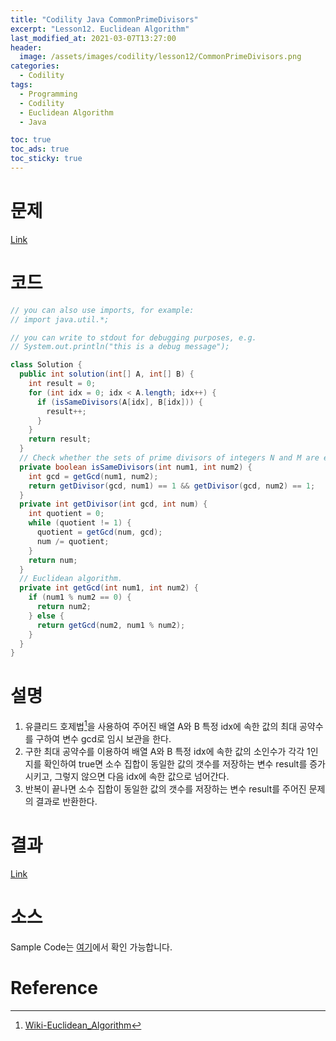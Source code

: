 ```yaml
---
title: "Codility Java CommonPrimeDivisors"
excerpt: "Lesson12. Euclidean Algorithm"
last_modified_at: 2021-03-07T13:27:00
header:
  image: /assets/images/codility/lesson12/CommonPrimeDivisors.png
categories:
  - Codility
tags:
  - Programming
  - Codility
  - Euclidean Algorithm
  - Java

toc: true
toc_ads: true
toc_sticky: true
---
```

# 문제
[Link](https://app.codility.com/programmers/lessons/12-euclidean_algorithm/common_prime_divisors/)

# 코드
```java
// you can also use imports, for example:
// import java.util.*;

// you can write to stdout for debugging purposes, e.g.
// System.out.println("this is a debug message");

class Solution {
  public int solution(int[] A, int[] B) {
    int result = 0;
    for (int idx = 0; idx < A.length; idx++) {
      if (isSameDivisors(A[idx], B[idx])) {
        result++;
      }
    }
    return result;
  }
  // Check whether the sets of prime divisors of integers N and M are exactly the same.
  private boolean isSameDivisors(int num1, int num2) {
    int gcd = getGcd(num1, num2);
    return getDivisor(gcd, num1) == 1 && getDivisor(gcd, num2) == 1;
  }
  private int getDivisor(int gcd, int num) {
    int quotient = 0;
    while (quotient != 1) {
      quotient = getGcd(num, gcd);
      num /= quotient;
    }
    return num;
  }
  // Euclidean algorithm.
  private int getGcd(int num1, int num2) {
    if (num1 % num2 == 0) {
      return num2;
    } else {
      return getGcd(num2, num1 % num2);
    }
  }
}
```

# 설명
1. 유클리드 호제법[^Euclidean]을 사용하여 주어진 배열 A와 B 특정 idx에 속한 값의 최대 공약수를 구하여 변수 gcd로 임시 보관을 한다.
2. 구한 최대 공약수를 이용하여 배열 A와 B 특정 idx에 속한 값의 소인수가 각각 1인지를 확인하여 true면 소수 집합이 동일한 값의 갯수를 저장하는 변수 result를 증가 시키고, 그렇지 않으면 다음 idx에 속한 값으로 넘어간다.
3. 반복이 끝나면 소수 집합이 동일한 값의 갯수를 저장하는 변수 result를 주어진 문제의 결과로 반환한다.

# 결과
[Link](https://app.codility.com/demo/results/trainingHCMKR3-3PJ/)

# 소스
Sample Code는 [여기](https://github.com/GracefulSoul/codility/blob/master/src/main/java/lesson12/CommonPrimeDivisors.java)에서 확인 가능합니다.

# Reference
[^Euclidean]: [Wiki-Euclidean_Algorithm](https://ko.wikipedia.org/wiki/%EC%9C%A0%ED%81%B4%EB%A6%AC%EB%93%9C_%ED%98%B8%EC%A0%9C%EB%B2%95)